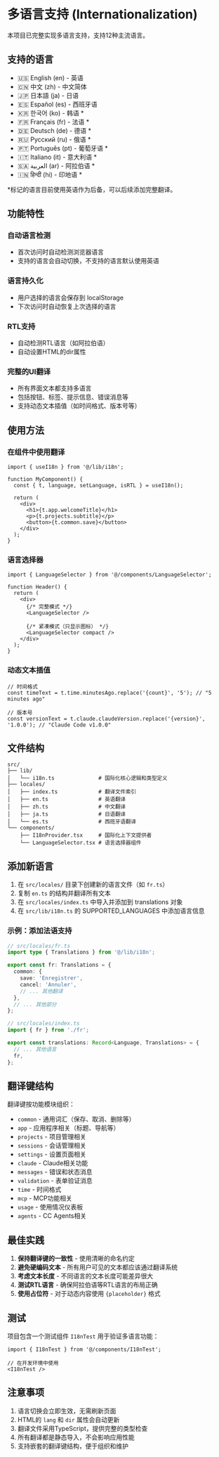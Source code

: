 # 多语言支持 (Internationalization)

本项目已完整实现多语言支持，支持12种主流语言。

## 支持的语言

- 🇺🇸 English (en) - 英语
- 🇨🇳 中文 (zh) - 中文简体
- 🇯🇵 日本語 (ja) - 日语
- 🇪🇸 Español (es) - 西班牙语
- 🇰🇷 한국어 (ko) - 韩语 *
- 🇫🇷 Français (fr) - 法语 *
- 🇩🇪 Deutsch (de) - 德语 *
- 🇷🇺 Русский (ru) - 俄语 *
- 🇵🇹 Português (pt) - 葡萄牙语 *
- 🇮🇹 Italiano (it) - 意大利语 *
- 🇸🇦 العربية (ar) - 阿拉伯语 *
- 🇮🇳 हिन्दी (hi) - 印地语 *

*标记的语言目前使用英语作为后备，可以后续添加完整翻译。

## 功能特性

### 自动语言检测
- 首次访问时自动检测浏览器语言
- 支持的语言会自动切换，不支持的语言默认使用英语

### 语言持久化
- 用户选择的语言会保存到 localStorage
- 下次访问时自动恢复上次选择的语言

### RTL支持
- 自动检测RTL语言（如阿拉伯语）
- 自动设置HTML的dir属性

### 完整的UI翻译
- 所有界面文本都支持多语言
- 包括按钮、标签、提示信息、错误消息等
- 支持动态文本插值（如时间格式、版本号等）

## 使用方法

### 在组件中使用翻译

```tsx
import { useI18n } from '@/lib/i18n';

function MyComponent() {
  const { t, language, setLanguage, isRTL } = useI18n();
  
  return (
    <div>
      <h1>{t.app.welcomeTitle}</h1>
      <p>{t.projects.subtitle}</p>
      <button>{t.common.save}</button>
    </div>
  );
}
```

### 语言选择器

```tsx
import { LanguageSelector } from '@/components/LanguageSelector';

function Header() {
  return (
    <div>
      {/* 完整模式 */}
      <LanguageSelector />
      
      {/* 紧凑模式（只显示图标） */}
      <LanguageSelector compact />
    </div>
  );
}
```

### 动态文本插值

```tsx
// 时间格式
const timeText = t.time.minutesAgo.replace('{count}', '5'); // "5 minutes ago"

// 版本号
const versionText = t.claude.claudeVersion.replace('{version}', '1.0.0'); // "Claude Code v1.0.0"
```

## 文件结构

```
src/
├── lib/
│   └── i18n.ts              # 国际化核心逻辑和类型定义
├── locales/
│   ├── index.ts             # 翻译文件索引
│   ├── en.ts                # 英语翻译
│   ├── zh.ts                # 中文翻译
│   ├── ja.ts                # 日语翻译
│   └── es.ts                # 西班牙语翻译
└── components/
    ├── I18nProvider.tsx     # 国际化上下文提供者
    └── LanguageSelector.tsx # 语言选择器组件
```

## 添加新语言

1. 在 `src/locales/` 目录下创建新的语言文件（如 `fr.ts`）
2. 复制 `en.ts` 的结构并翻译所有文本
3. 在 `src/locales/index.ts` 中导入并添加到 translations 对象
4. 在 `src/lib/i18n.ts` 的 SUPPORTED_LANGUAGES 中添加语言信息

### 示例：添加法语支持

```typescript
// src/locales/fr.ts
import type { Translations } from '@/lib/i18n';

export const fr: Translations = {
  common: {
    save: 'Enregistrer',
    cancel: 'Annuler',
    // ... 其他翻译
  },
  // ... 其他部分
};

// src/locales/index.ts
import { fr } from './fr';

export const translations: Record<Language, Translations> = {
  // ... 其他语言
  fr,
};
```

## 翻译键结构

翻译键按功能模块组织：

- `common` - 通用词汇（保存、取消、删除等）
- `app` - 应用程序相关（标题、导航等）
- `projects` - 项目管理相关
- `sessions` - 会话管理相关
- `settings` - 设置页面相关
- `claude` - Claude相关功能
- `messages` - 错误和状态消息
- `validation` - 表单验证消息
- `time` - 时间格式
- `mcp` - MCP功能相关
- `usage` - 使用情况仪表板
- `agents` - CC Agents相关

## 最佳实践

1. **保持翻译键的一致性** - 使用清晰的命名约定
2. **避免硬编码文本** - 所有用户可见的文本都应该通过翻译系统
3. **考虑文本长度** - 不同语言的文本长度可能差异很大
4. **测试RTL语言** - 确保阿拉伯语等RTL语言的布局正确
5. **使用占位符** - 对于动态内容使用 `{placeholder}` 格式

## 测试

项目包含一个测试组件 `I18nTest` 用于验证多语言功能：

```tsx
import { I18nTest } from '@/components/I18nTest';

// 在开发环境中使用
<I18nTest />
```

## 注意事项

1. 语言切换会立即生效，无需刷新页面
2. HTML的 `lang` 和 `dir` 属性会自动更新
3. 翻译文件采用TypeScript，提供完整的类型检查
4. 所有翻译都是静态导入，不会影响应用性能
5. 支持嵌套的翻译键结构，便于组织和维护